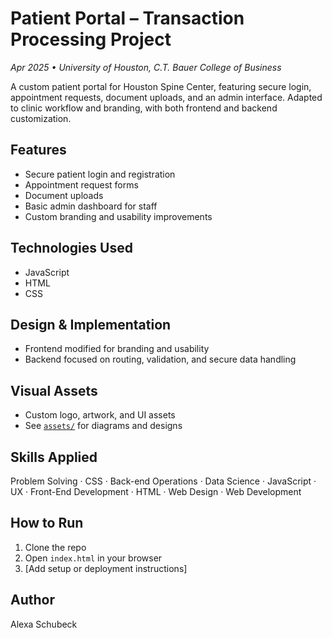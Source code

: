# Patient Portal – Transaction Processing Project

_Apr 2025 • University of Houston, C.T. Bauer College of Business_

A custom patient portal for Houston Spine Center, featuring secure login, appointment requests, document uploads, and an admin interface. Adapted to clinic workflow and branding, with both frontend and backend customization.

## Features
- Secure patient login and registration
- Appointment request forms
- Document uploads
- Basic admin dashboard for staff
- Custom branding and usability improvements

## Technologies Used
- JavaScript
- HTML
- CSS

## Design & Implementation
- Frontend modified for branding and usability
- Backend focused on routing, validation, and secure data handling

## Visual Assets
- Custom logo, artwork, and UI assets
- See [`assets/`](assets/) for diagrams and designs

## Skills Applied
Problem Solving · CSS · Back-end Operations · Data Science · JavaScript · UX · Front-End Development · HTML · Web Design · Web Development

## How to Run
1. Clone the repo
2. Open `index.html` in your browser
3. [Add setup or deployment instructions]

## Author
Alexa Schubeck

